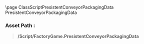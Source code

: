 \page ClassScriptPresistentConveyorPackagingData PresistentConveyorPackagingData
### Asset Path :
<b><blockquote>/Script/FactoryGame.PresistentConveyorPackagingData</blockquote></b>

